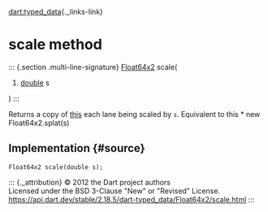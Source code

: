 [dart:typed\_data](../../dart-typed_data/dart-typed_data-library){._links-link}

scale method
============

::: {.section .multi-line-signature}
[Float64x2](../float64x2-class) scale(

1.  [double](../../dart-core/double-class) s

)
:::

Returns a copy of [this](../float64x2-class) each lane being scaled by
`s`. Equivalent to this \* new Float64x2.splat(s)

Implementation {#source}
--------------

``` {.language-dart data-language="dart"}
Float64x2 scale(double s);
```

::: {._attribution}
© 2012 the Dart project authors\
Licensed under the BSD 3-Clause \"New\" or \"Revised\" License.\
<https://api.dart.dev/stable/2.18.5/dart-typed_data/Float64x2/scale.html>
:::
